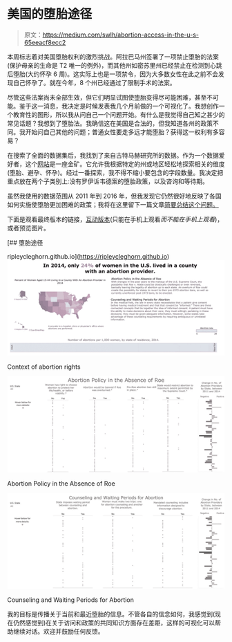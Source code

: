 # 美国的堕胎途径

> 原文：<https://medium.com/swlh/abortion-access-in-the-u-s-65eeacf8ecc2>

本周标志着对美国堕胎权利的激烈挑战。阿拉巴马州签署了一项禁止堕胎的法案(保护母亲的生命是 T2 唯一的例外)，而其他州如密苏里州已经禁止在检测到心跳后堕胎(大约怀孕 6 周)。这实际上也是一项禁令，因为大多数女性在此之前不会发现自己怀孕了。就在今年，8 个州已经通过了限制手术的法案。

尽管这些法案尚未全部生效，但它们明显试图使堕胎变得尽可能困难，甚至不可能。鉴于这一消息，我决定是时候发表我几个月前做的一个可视化了。我想创作一个教育性的图形，所以我从问自己一个问题开始。有什么是我觉得自己知之甚少的常见话题？我想到了堕胎法。我确信这在美国是合法的，但我知道各州的政策不同。我开始问自己其他的问题；普通女性要走多远才能堕胎？获得这一权利有多容易？

在搜索了全面的数据集后，我找到了来自古特马赫研究所的数据。作为一个数据爱好者，这个[网站](https://data.guttmacher.org/states/table?state=AK&topics=283&dataset=data)是一座金矿。它允许我根据特定的州或地区轻松地探索相关的维度(堕胎、避孕、怀孕)。经过一番探索，我不得不缩小要包含的字段数量。我决定把重点放在两个子类别上:没有罗伊诉韦德案的堕胎政策，以及咨询和等待期。

虽然我使用的数据范围从 2011 年到 2016 年，但我发现它仍然很好地反映了各国如何实施使堕胎更加困难的政策；我将在这里留下一篇文章[简要总结这个问题。](https://www.guttmacher.org/article/2019/03/surge-bans-abortion-early-six-weeks-most-people-know-they-are-pregnant)

下面是观看最终版本的链接，[互动版本](http://ripleycleghorn.github.io)(只能在手机上观看*而不能在手机上观看*)，或者预览图片。

 [## 堕胎途径

ripleycleghorn.github.io](https://ripleycleghorn.github.io) ![](img/e2bd98a4a21a108620282ca02bdd0ed1.png)

Context of abortion rights

![](img/a96a766a4e5434242cc8bc5d1ba49d7e.png)

Abortion Policy in the Absence of Roe

![](img/ef6c10ef8ffbae72700d03ab0422fccb.png)

Counseling and Waiting Periods for Abortion

我的目标是传播关于当前和最近堕胎的信息。不管各自的信念如何，我感觉到(现在仍然感觉到)在关于访问和政策的共同知识方面存在差距，这样的可视化可以帮助继续对话。欢迎并鼓励任何反馈。